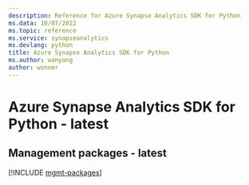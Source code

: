 ```yaml
---
description: Reference for Azure Synapse Analytics SDK for Python
ms.data: 10/07/2022
ms.topic: reference
ms.service: synapseanalytics
ms.devlang: python
title: Azure Synapse Analytics SDK for Python
ms.author: wanyang
author: wonner
---
```

# Azure Synapse Analytics SDK for Python - latest

## Management packages - latest
[!INCLUDE [mgmt-packages](synapse-analytics-mgmt-index.md)]